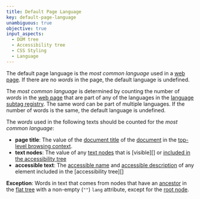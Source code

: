 ```yaml
---
title: Default Page Language
key: default-page-language
unambiguous: true
objective: true
input_aspects:
  - DOM tree
  - Accessibility tree
  - CSS Styling
  - Language
---
```


The default page language is the _most common language_ used in a [web page][]. If there are no _words_ in the page, the default language is undefined.

The _most common language_ is determined by counting the number of _words_ in the [web page][] that are part of any of the languages in the [language subtag registry][]. The same word can be part of multiple languages. If the number of words is the same, the default language is undefined.

The _words_ used in the following texts should be counted for the _most common language_:

- **page title**: The value of the [document title][] of the [document][] in the [top-level browsing context][].
- **text nodes**: The value of any [text nodes][] that is [visible][] or [included in the accessibility tree][]
- **accessible text**: The [accessible name][] and [accessible description][] of any element included in the [accessibility tree][]

**Exception**: Words in text that comes from nodes that have an [ancestor][] in the [flat tree][] with a non-empty (`""`) `lang` attribute, except for the [root node][].

[web page]: #web-page-html
[included in the accessibility tree]: #included-in-the-accessibility-tree
[accessible name]: #accessible-name
[accessible description]: https://www.w3.org/TR/accname-1.1/#dfn-accessible-description 'Definition of Accessible description'
[language subtag registry]: http://www.iana.org/assignments/language-subtag-registry/language-subtag-registry
[document title]: https://html.spec.whatwg.org/multipage/dom.html#document.title 'HTML document title, as of 2020/06/05'
[document]: https://dom.spec.whatwg.org/#document-element 'DOM document element, as of 2020/06/05'
[text nodes]: https://dom.spec.whatwg.org/#text 'DOM text, as of 2020/06/05'
[elements]: https://dom.spec.whatwg.org/#element 'DOM element, as of 2020/06/05'
[node]: https://dom.spec.whatwg.org/#node 'DOM node, as of 2020/06/05'
[ancestor]: https://dom.spec.whatwg.org/#concept-tree-ancestor 'DOM ancestor, as of 2020/06/05'
[top-level browsing context]: https://html.spec.whatwg.org/#top-level-browsing-context 'HTML top-level browsing context, as of 2020/06/05'
[flat tree]: https://drafts.csswg.org/css-scoping/#flat-tree 'CSS draft, flat tree, 2020/06/05'
[root node]: https://dom.spec.whatwg.org/#concept-tree-root 'DOM tree root, as of 2020/06/05'
